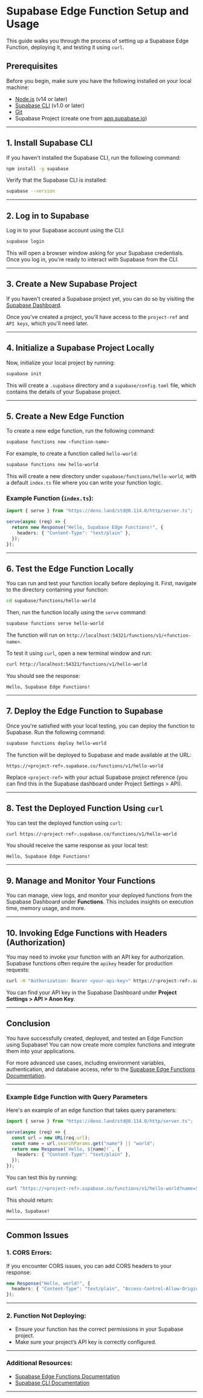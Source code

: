 # Supabase Edge Function Setup and Usage

This guide walks you through the process of setting up a Supabase Edge Function, deploying it, and testing it using `curl`.

## Prerequisites

Before you begin, make sure you have the following installed on your local machine:

- [Node.js](https://nodejs.org/) (v14 or later)
- [Supabase CLI](https://supabase.com/docs/guides/cli) (v1.0 or later)
- [Git](https://git-scm.com/)
- Supabase Project (create one from [app.supabase.io](https://app.supabase.io/))

---

## 1. Install Supabase CLI

If you haven't installed the Supabase CLI, run the following command:

```bash
npm install -g supabase
```

Verify that the Supabase CLI is installed:

```bash
supabase --version
```

---

## 2. Log in to Supabase

Log in to your Supabase account using the CLI:

```bash
supabase login
```

This will open a browser window asking for your Supabase credentials. Once you log in, you're ready to interact with Supabase from the CLI.

---

## 3. Create a New Supabase Project

If you haven't created a Supabase project yet, you can do so by visiting the [Supabase Dashboard](https://app.supabase.io/projects). 

Once you've created a project, you'll have access to the `project-ref` and `API keys`, which you'll need later.

---

## 4. Initialize a Supabase Project Locally

Now, initialize your local project by running:

```bash
supabase init
```

This will create a `.supabase` directory and a `supabase/config.toml` file, which contains the details of your Supabase project.

---

## 5. Create a New Edge Function

To create a new edge function, run the following command:

```bash
supabase functions new <function-name>
```

For example, to create a function called `hello-world`:

```bash
supabase functions new hello-world
```

This will create a new directory under `supabase/functions/hello-world`, with a default `index.ts` file where you can write your function logic.

### Example Function (`index.ts`):
```typescript
import { serve } from "https://deno.land/std@0.114.0/http/server.ts";

serve(async (req) => {
  return new Response("Hello, Supabase Edge Functions!", {
    headers: { "Content-Type": "text/plain" },
  });
});
```

---

## 6. Test the Edge Function Locally

You can run and test your function locally before deploying it. First, navigate to the directory containing your function:

```bash
cd supabase/functions/hello-world
```

Then, run the function locally using the `serve` command:

```bash
supabase functions serve hello-world
```

The function will run on `http://localhost:54321/functions/v1/<function-name>`.

To test it using `curl`, open a new terminal window and run:

```bash
curl http://localhost:54321/functions/v1/hello-world
```

You should see the response:

```
Hello, Supabase Edge Functions!
```

---

## 7. Deploy the Edge Function to Supabase

Once you're satisfied with your local testing, you can deploy the function to Supabase. Run the following command:

```bash
supabase functions deploy hello-world
```

The function will be deployed to Supabase and made available at the URL:

```
https://<project-ref>.supabase.co/functions/v1/hello-world
```

Replace `<project-ref>` with your actual Supabase project reference (you can find this in the Supabase dashboard under Project Settings > API).

---

## 8. Test the Deployed Function Using `curl`

You can test the deployed function using `curl`:

```bash
curl https://<project-ref>.supabase.co/functions/v1/hello-world
```

You should receive the same response as your local test:

```
Hello, Supabase Edge Functions!
```

---

## 9. Manage and Monitor Your Functions

You can manage, view logs, and monitor your deployed functions from the Supabase Dashboard under **Functions**. This includes insights on execution time, memory usage, and more.

---

## 10. Invoking Edge Functions with Headers (Authorization)

You may need to invoke your function with an API key for authorization. Supabase functions often require the `apikey` header for production requests:

```bash
curl -H "Authorization: Bearer <your-api-key>" https://<project-ref>.supabase.co/functions/v1/hello-world
```

You can find your API key in the Supabase Dashboard under **Project Settings > API > Anon Key**.

---

## Conclusion

You have successfully created, deployed, and tested an Edge Function using Supabase! You can now create more complex functions and integrate them into your applications.

For more advanced use cases, including environment variables, authentication, and database access, refer to the [Supabase Edge Functions Documentation](https://supabase.com/docs/guides/functions).

---

### Example Edge Function with Query Parameters

Here's an example of an edge function that takes query parameters:

```typescript
import { serve } from "https://deno.land/std@0.114.0/http/server.ts";

serve(async (req) => {
  const url = new URL(req.url);
  const name = url.searchParams.get("name") || "world";
  return new Response(`Hello, ${name}!`, {
    headers: { "Content-Type": "text/plain" },
  });
});
```

You can test this by running:

```bash
curl "https://<project-ref>.supabase.co/functions/v1/hello-world?name=Supabase"
```

This should return:

```
Hello, Supabase!
```

---

## Common Issues

### 1. **CORS Errors**:
   If you encounter CORS issues, you can add CORS headers to your response:

```typescript
new Response("Hello, world!", {
  headers: { "Content-Type": "text/plain", "Access-Control-Allow-Origin": "*" },
});
```

---

### 2. **Function Not Deploying**:
   - Ensure your function has the correct permissions in your Supabase project.
   - Make sure your project’s API key is correctly configured.

---

### Additional Resources:
- [Supabase Edge Functions Documentation](https://supabase.com/docs/guides/functions)
- [Supabase CLI Documentation](https://supabase.com/docs/guides/cli)

---
